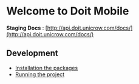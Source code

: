 # Welcome to Doit Mobile


**Staging Docs** : [http://api.doit.unicrow.com/docs/](http://api.doit.unicrow.com/docs/)


## Development

* [Installation the packages](development/installation.md)
* [Running the project](development/running.md)
